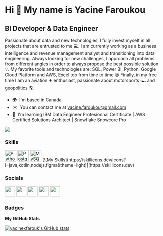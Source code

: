 Hi 👋 My name is Yacine Faroukou
================================

BI Developer & Data Engineer
----------------------------

Passionate about data and new technologies, I fully invest myself in all projects that are entrusted to me 💻. I am currently working as a business intelligence and revenue management analyst and transitioning into data engineering. Always looking for new challenges, I approach all problems from different angles in order to always propose the best possible solution 💡. My favorite tools and technologies are: SQL, Power BI, Python, Google Cloud Platform and AWS, Excel too from time to time 😉 Finally, in my free time I am an aviation ✈ enthusiast, passionate about motorsports 🏎 and geopolitics 🌎.

* 🌍  I'm based in Canada
* ✉️  You can contact me at [yacine.faroukou@gmail.com](mailto:yacine.faroukou@gmail.com)
* 🧠  I'm learning IBM Data Engineer Profesionnal Certificate | AWS Certified Solutions Architect | Snowflake Snowcore Pro

<a href="https://www.twitter.com/yacinexfarouk" target="_blank" rel="noreferrer"><img
src="https://img.shields.io/twitter/follow/yacinexfarouk?logo=twitter&style=for-the-badge&color=0891b2&labelColor=1c1917"
/></a>

### Skills

<p align="left">
<a href="https://www.python.org/" target="_blank" rel="noreferrer"><img src="https://raw.githubusercontent.com/danielcranney/readme-generator/main/public/icons/skills/python-colored.svg" width="36" height="36" alt="Python" /></a>
<a href="https://www.postgresql.org/" target="_blank" rel="noreferrer"><img src="https://raw.githubusercontent.com/danielcranney/readme-generator/main/public/icons/skills/postgresql-colored.svg" width="36" height="36" alt="PostgreSQL" /></a>
<a href="https://www.mysql.com/" target="_blank" rel="noreferrer"><img src="https://raw.githubusercontent.com/danielcranney/readme-generator/main/public/icons/skills/mysql-colored.svg" width="36" height="36" alt="MySQL" /></a>
[![My Skills](https://skillicons.dev/icons?i=java,kotlin,nodejs,figma&theme=light)](https://skillicons.dev)
</p>


### Socials

<p align="left"> <a href="https://www.github.com/yacinexfarouk" target="_blank" rel="noreferrer"><img src="https://raw.githubusercontent.com/danielcranney/readme-generator/main/public/icons/socials/github.svg" width="32" height="32" /></a> <a href="http://www.instagram.com/yacinexfarouk" target="_blank" rel="noreferrer"><img src="https://raw.githubusercontent.com/danielcranney/readme-generator/main/public/icons/socials/instagram.svg" width="32" height="32" /></a> <a href="https://www.linkedin.com/in/yacinefaroukou" target="_blank" rel="noreferrer"><img src="https://raw.githubusercontent.com/danielcranney/readme-generator/main/public/icons/socials/linkedin.svg" width="32" height="32" /></a> <a href="https://www.twitter.com/yacinexfarouk" target="_blank" rel="noreferrer"><img src="https://raw.githubusercontent.com/danielcranney/readme-generator/main/public/icons/socials/twitter.svg" width="32" height="32" /></a> <a href="https://www.youtube.com/c/UCxmD1ANh6LbXe_-BoMt7cqQ" target="_blank" rel="noreferrer"><img src="https://raw.githubusercontent.com/danielcranney/readme-generator/main/public/icons/socials/youtube.svg" width="32" height="32" /></a></p>

### Badges

<b>My GitHub Stats</b>

<a href="http://www.github.com/yacinexfarouk"><img src="https://github-readme-stats.vercel.app/api?username=yacinexfarouk&show_icons=true&hide=&count_private=true&title_color=0891b2&text_color=ffffff&icon_color=0891b2&bg_color=1c1917&hide_border=true&show_icons=true" alt="yacinexfarouk's GitHub stats" /></a>
